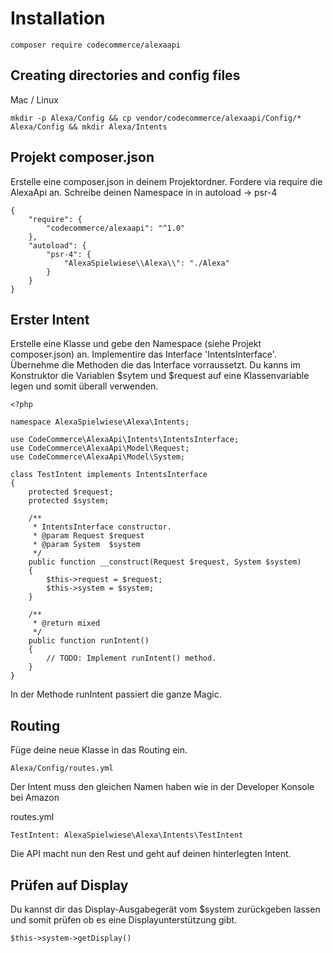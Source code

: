 # Installation

    composer require codecommerce/alexaapi 
    
## Creating directories and config files

Mac / Linux
    
    mkdir -p Alexa/Config && cp vendor/codecommerce/alexaapi/Config/* Alexa/Config && mkdir Alexa/Intents
    

## Projekt composer.json

Erstelle eine composer.json in deinem Projektordner.
Fordere via require die AlexaApi an.
Schreibe deinen Namespace in in autoload -> psr-4

    {
        "require": {
            "codecommerce/alexaapi": "^1.0"
        },
        "autoload": {
            "psr-4": {
                "AlexaSpielwiese\\Alexa\\": "./Alexa"
            }
        }
    }

## Erster Intent
    
Erstelle eine Klasse und gebe den Namespace (siehe Projekt composer.json) an.
Implementire das Interface 'IntentsInterface'.
Übernehme die Methoden die das Interface vorraussetzt.
Du kanns im Konstruktor die Variablen $sytem und $request auf eine Klassenvariable legen und somit überall verwenden.

    <?php
    
    namespace AlexaSpielwiese\Alexa\Intents;
    
    use CodeCommerce\AlexaApi\Intents\IntentsInterface;
    use CodeCommerce\AlexaApi\Model\Request;
    use CodeCommerce\AlexaApi\Model\System;
    
    class TestIntent implements IntentsInterface
    {
        protected $request;
        protected $system;
    
        /**
         * IntentsInterface constructor.
         * @param Request $request
         * @param System  $system
         */
        public function __construct(Request $request, System $system)
        {
            $this->request = $request;
            $this->system = $system;
        }
    
        /**
         * @return mixed
         */
        public function runIntent()
        {
            // TODO: Implement runIntent() method.
        }
    }

In der Methode runIntent passiert die ganze Magic.

## Routing

Füge deine neue Klasse in das Routing ein.
    
    Alexa/Config/routes.yml

Der Intent muss den gleichen Namen haben wie in der Developer Konsole bei Amazon

routes.yml

    TestIntent: AlexaSpielwiese\Alexa\Intents\TestIntent
    
Die API macht nun den Rest und geht auf deinen hinterlegten Intent.

## Prüfen auf Display

Du kannst dir das Display-Ausgabegerät vom $system zurückgeben lassen und somit
prüfen ob es eine Displayunterstützung gibt.

    $this->system->getDisplay()